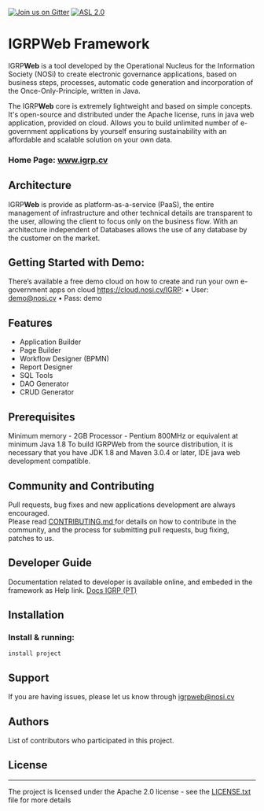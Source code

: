 [![Join us on Gitter](https://badges.gitter.im/igrpweb/template.svg)](https://gitter.im/igrpweb/template?utm_source=badge&utm_medium=badge&utm_campaign=pr-badge)
[![ASL 2.0](https://img.shields.io/hexpm/l/plug.svg)](https://github.com/NOSiCode-CV/IGRP-Java-Template-Eclipse/blob/master/README.md)

# IGRPWeb Framework

IGRP**Web** is a tool developed by the Operational Nucleus for the Information Society (NOSi) to create electronic governance applications, based on business steps, processes, automatic code generation and incorporation of the Once-Only-Principle, written in Java.

The IGRP**Web** core is extremely lightweight and based on simple concepts. It's open-source and distributed under the Apache license, runs in java web application, provided on cloud.
Allows you to build unlimited number of e-government applications by yourself ensuring sustainability with an affordable and scalable solution on your own data.

### Home Page: www.igrp.cv



## Architecture 
IGRP**Web** is provide as platform-as-a-service (PaaS), the entire management of infrastructure and other technical details are transparent to the user, allowing the client to focus only on the business flow. With an architecture independent of Databases allows the use of any database by the customer on the market. 

## Getting Started with Demo:

There’s available a free demo cloud on how to create and run your own e-government apps on cloud https://cloud.nosi.cv/IGRP:
•	User: demo@nosi.cv 
•	Pass: demo

## Features

- Application Builder
- Page Builder
- Workflow Designer (BPMN)
- Report Designer
- SQL Tools
- DAO Generator
- CRUD Generator

## Prerequisites

Minimum memory - 2GB
Processor - Pentium 800MHz or equivalent at minimum
Java 1.8 
To build IGRPWeb from the source distribution, it is necessary that you have JDK 1.8 and Maven 3.0.4 or later, IDE java web development compatible.


## Community and Contributing

Pull requests, bug fixes and new applications development are always encouraged.  
Please read [CONTRIBUTING.md ](https://github.com/NOSiCode-CV/IGRP-Java-Template-Eclipse/blob/master/CONTRIBUTING.md)for details on how to contribute in the community, and the process for submitting pull requests, bug fixing, patches to us. 


## Developer Guide

Documentation related to developer is available online, and embeded in the framework as Help link. 
[Docs IGRP (PT)](https://docs.igrp.cv)

## Installation

### Install & running:

    install project

## Support

If you are having issues, please let us know through igrpweb@nosi.cv

## Authors

List of contributors who participated in this project. 


## License
-------

The project is licensed under the Apache 2.0 license - see the [LICENSE.txt](https://github.com/NOSiCode-CV/IGRP-Java-Template-Eclipse/blob/master/LICENSE.txt) file for more details
